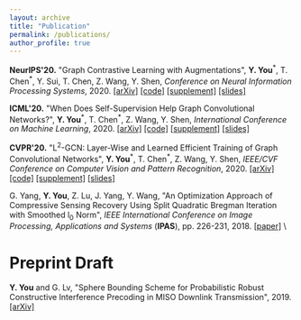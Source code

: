 ```yaml
---
layout: archive
title: "Publication"
permalink: /publications/
author_profile: true
---
```


**NeurIPS'20.** "Graph Contrastive Learning with Augmentations", **Y. You**<sup>\*</sup>, T. Chen<sup>\*</sup>, Y. Sui, T. Chen, Z. Wang, Y. Shen, *Conference on Neural Information Processing Systems*, 2020.
[[arXiv]](https://arxiv.org/abs/2010.13902) [[code]](https://github.com/Shen-Lab/GraphCL) [[supplement]](https://yyou1996.github.io/files/neurips2020_graphcl_supplement.pdf) [[slides]](https://yyou1996.github.io/files/neurips2020_graphcl_slides.pdf)

**ICML'20.** "When Does Self-Supervision Help Graph Convolutional Networks?", **Y. You**<sup>\*</sup>, T. Chen<sup>\*</sup>, Z. Wang, Y. Shen, *International Conference on Machine Learning*, 2020.
[[arXiv]](https://arxiv.org/abs/2006.09136) [[code]](https://github.com/Shen-Lab/SS-GCNs) [[supplement]](https://yyou1996.github.io/files/icml2020_ssgcn_supplement.pdf) [[slides]](https://yyou1996.github.io/files/icml2020_ssgcn_slides.pdf)

**CVPR'20.** "L<sup>2</sup>-GCN: Layer-Wise and Learned Efficient Training of Graph Convolutional Networks", **Y. You**<sup>\*</sup>, T. Chen<sup>\*</sup>, Z. Wang, Y. Shen, *IEEE/CVF Conference on Computer Vision and Pattern Recognition*, 2020.
[[arXiv]](https://arxiv.org/abs/2003.13606) [[code]](https://github.com/TAMU-VITA/L2-GCN) [[supplement]](https://yyou1996.github.io/files/cvpr2020_l2gcn_supplement.pdf) [[slides]](https://yyou1996.github.io/files/cvpr2020_l2gcn_slides.pdf)

G. Yang, **Y. You**, Z. Lu, J. Yang, Y. Wang, "An Optimization Approach of Compressive Sensing Recovery Using Split Quadratic Bregman Iteration with Smoothed l<sub>0</sub> Norm", *IEEE International Conference on Image Processing, Applications and Systems* (**IPAS**), pp. 226-231, 2018. [[paper]](https://ieeexplore.ieee.org/abstract/document/8708870) \\
<br />

Preprint Draft
=====
**Y. You** and G. Lv, "Sphere Bounding Scheme for Probabilistic Robust Constructive Interference Precoding in MISO Downlink Transmission", 2019. [[arXiv]](https://arxiv.org/abs/1903.04740)

